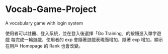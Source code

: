 # Vocab-Game-Project
A vocabulary game with login system

使用者可以註冊、登入系統，並在登入後選擇「Go Training」的按鈕進入單字遊戲
每完成一輪遊戲，使用者的 exp 會隨著遊戲表現而增加，隨著 exp 增加，顯示在用戶 Homepage 的 Rank 也會改變。
